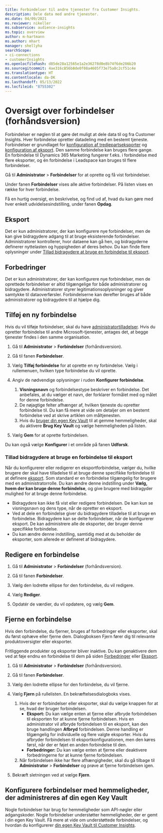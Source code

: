```yaml
---
title: Forbindelser til andre tjenester fra Customer Insights.
description: Dele data med andre tjenester.
ms.date: 04/09/2021
ms.reviewer: nikeller
ms.subservice: audience-insights
ms.topic: overview
author: m-hartmann
ms.author: mhart
manager: shellyha
searchScope:
- ci-connections
- customerInsights
ms.openlocfilehash: d85de28a12565e1a2e36278d0e8b74f6de286b20
ms.sourcegitcommit: 4ae316c856b8de0f08a4605f73e75a8c2cf51c4e
ms.translationtype: HT
ms.contentlocale: da-DK
ms.lasthandoff: 05/13/2022
ms.locfileid: "8755302"
---
```

# <a name="connections-preview-overview"></a>Oversigt over forbindelser (forhåndsversion)

Forbindelser er nøglen til at gøre det muligt at dele data til og fra Customer Insights. Hver forbindelse opretter datadeling med en bestemt tjeneste. Forbindelser er grundlaget for [konfiguration af tredjepartseksporter](enrichment-hub.md) og [konfiguration af eksport](export-destinations.md). Den samme forbindelse kan bruges flere gange. En forbindelse til Dynamics 365 Marketing fungerer f.eks. i forbindelse med flere eksporter, og én forbindelse i Leadspace kan bruges til flere forbindelser.

Gå til **Administrator** > **Forbindelser** for at oprette og få vist forbindelser.

Under fanen **Forbindelser** vises alle aktive forbindelser. På listen vises en række for hver forbindelse.

Få en hurtig oversigt, en beskrivelse, og find ud af, hvad du kan gøre med hver enkelt udvidelsesindstilling, under fanen **Opdag**.

## <a name="exports"></a>Eksport

Det er kun administratorer, der kan konfigurere nye forbindelser, men de kan give bidragydere adgang til at bruge eksisterende forbindelser. Administratorer kontrollerer, hvor dataene kan gå hen, og bidragyderne definerer nyttelasten og hyppigheden af deres behov. Du kan finde flere oplysninger under [Tillad bidragydere at bruge en forbindelse til eksport](#allow-contributors-to-use-a-connection-for-exports).

## <a name="enrichments"></a>Forbedringer

Det er kun administratorer, der kan konfigurere nye forbindelser, men de oprettede forbindelser er altid tilgængelige for både administratorer og bidragydere. Administratorer styrer legitimationsoplysninger og giver samtykke til dataoverførsler. Forbindelserne kan derefter bruges af både administratorer og bidragydere til at hjælpe dig.

## <a name="add-a-new-connection"></a>Tilføj en ny forbindelse

Hvis du vil tilføje forbindelser, skal du have [administratortilladelser](permissions.md). Hvis du opretter forbindelse til andre Microsoft-tjenester, antages det, at begge tjenester findes i den samme organisation.

1. Gå til **Administrator** > **Forbindelser** (forhåndsversion).

1. Gå til fanen **Forbindelser**.

1. Vælg **Tilføj forbindelse** for at oprette en ny forbindelse. Vælg i rullemenuen, hvilken type forbindelse du vil oprette.

1. Angiv de nødvendige oplysninger i ruden **Konfigurer forbindelse**.
   1. **Visningsnavn** og forbindelsestype beskriver en forbindelse. Det anbefales, at du vælger et navn, der forklarer formålet med og målet for denne forbindelse.
   1. De nøjagtige felter afhænger af, hvilken tjeneste du opretter forbindelse til. Du kan få mere at vide om detaljer om en bestemt forbindelse ved at skrive artiklen om måltjenesten.
   1. Hvis du [bruger din egen Key Vault](use-azure-key-vault.md) til at gemme hemmeligheder, skal du aktivere **Brug Key Vault** og vælge hemmeligheden på listen.

1. Vælg **Gem** for at oprette forbindelsen.

Du kan også vælge **Konfigurer** i et område på fanen **Udforsk**.

### <a name="allow-contributors-to-use-a-connection-for-exports"></a>Tillad bidragydere at bruge en forbindelse til eksport

Når du konfigurerer eller redigerer en eksportforbindelse, vælger du, hvilke brugere der skal have tilladelse til at bruge denne specifikke forbindelse til at definere [eksport](export-destinations.md). Som standard er en forbindelse tilgængelig for brugere med en administratorrolle. Du kan ændre denne indstilling under **Vælg, hvem der kan bruge denne forbindelse**, og give brugere med bidragyder mulighed for at bruge denne forbindelse.

- Bidragydere kan ikke få vist eller redigere forbindelsen. De kan kun se visningsnavn og dens type, når de opretter en eksport.
- Ved at dele en forbindelse giver du bidragydere tilladelse til at bruge en forbindelse. Bidragydere kan se delte forbindelser, når de konfigurerer eksport. De kan administrere alle de eksporter, der bruger denne specifikke forbindelse.
- Du kan ændre denne indstilling, samtidig med at du beholder de eksporter, som allerede er defineret af bidragydere.

## <a name="edit-a-connection"></a>Redigere en forbindelse

1. Gå til **Administrator** > **Forbindelser** (forhåndsversion).

1. Gå til fanen **Forbindelser**.

1. Vælg den lodrette ellipse for den forbindelse, du vil redigere.

1. Vælg **Rediger**.

1. Opdatér de værdier, du vil opdatere, og vælg **Gem**.

## <a name="remove-a-connection"></a>Fjerne en forbindelse

Hvis den forbindelse, du fjerner, bruges af forbedringer eller eksporter, skal du først ophæve eller fjerne dem. Dialogboksen Fjern fører dig til relevante produktoversigter eller eksporter.

Fritliggende produkter og eksporter bliver inaktive. Du kan genaktivere dem ved at føje endnu en forbindelse til dem på siden [Forbedringer](enrichment-hub.md) eller [Eksport](export-destinations.md).

1. Gå til **Administrator** > **Forbindelser** (forhåndsversion).

1. Gå til fanen **Forbindelser**.

1. Vælg den lodrette ellipse for den forbindelse, du vil fjerne.

1. Vælg **Fjern** på rullelisten. En bekræftelsesdialogboks vises.

   1. Hvis der er forbindelser eller eksporter, skal du vælge knappen for at se, hvad der bruger forbindelsen.
      - **Eksport:** Du kan vælge enten at fjerne eller afbryde forbindelsen til eksporten for at kunne fjerne forbindelsen. Hvis en administrator vil afbryde forbindelsen til en eksport, kan den bruge handlingen **Afbryd** forbindelsen. Denne handling er tilgængelig for individuelle og flere valgte eksporter. Hvis du afbryder forbindelsen til eksportkonfigurationen, men den køres først, når der er føjet en anden forbindelse til den.
      - **Forbedringer:** Du kan vælge enten at fjerne eller deaktivere forbedringerne for at kunne fjerne forbindelsen.
   1. Når forbindelsen ikke har flere afhængigheder, skal du gå tilbage til **Administrator** > **Forbindelser** og prøve at fjerne forbindelsen igen.

1. Bekræft sletningen ved at vælge **Fjern**.

## <a name="set-up-connections-with-secrets-managed-by-your-own-key-vault"></a>Konfigurere forbindelser med hemmeligheder, der administreres af din egen Key Vault

Nogle forbindelser har brug for hemmeligheder som API-nøgler eller adgangskoder. Nogle forbindelser understøtter hemmeligheder, der er gemt i din egen Key Vault. Få mere at vide om understøttede forbindelser, og hvordan du konfigurerer [din egen Key Vault til Customer Insights](use-azure-key-vault.md).

